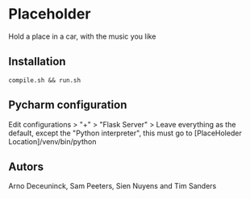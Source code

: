 # Placeholder

Hold a place in a car, with the music you like

## Installation

```
compile.sh && run.sh
```

## Pycharm configuration
Edit configurations > "+" > "Flask Server" > Leave everything as the default, except the "Python interpreter", this must go to [PlaceHoleder Location]/venv/bin/python

## Autors
Arno Deceuninck, Sam Peeters, Sien Nuyens and Tim Sanders
